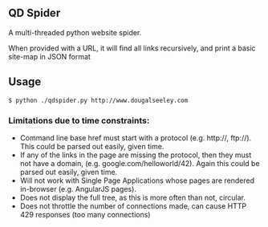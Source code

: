 ## QD Spider
A multi-threaded python website spider.

When provided with a URL, it will find all links recursively, and print a basic site-map in JSON format


## Usage
```
$ python ./qdspider.py http://www.dougalseeley.com
```


### Limitations due to time constraints:
+ Command line base href must start with a protocol (e.g. http://, ftp://).  This could be parsed out easily, given time.
+ If any of the links in the page are missing the protocol, then they must not have a domain, (e.g. google.com/helloworld/42).  Again this could be parsed out easily, given time.
+ Will not work with Single Page Applications whose pages are rendered in-browser (e.g. AngularJS pages).
+ Does not display the full tree, as this is more often than not, circular.
+ Does not throttle the number of connections made, can cause HTTP 429 responses (too many connections)
